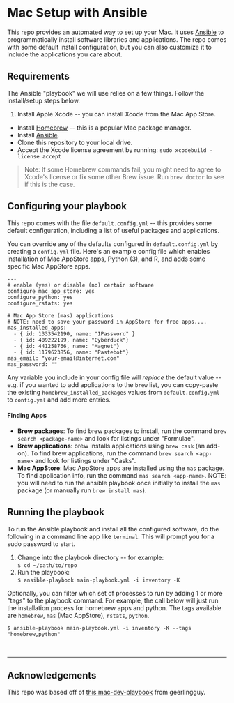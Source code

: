 # Mac Setup with Ansible

This repo provides an automated way to set up your Mac. It uses [Ansible](https://www.ansible.com) to programmatically install software libraries and applications. The repo comes with some default install configuration, but you can also customize it to include the applications you care about.


## Requirements
The Ansible "playbook" we will use relies on a few things. Follow the install/setup steps below.

  1. Install Apple Xcode -- you can install Xcode from the Mac App Store.
  * Install [Homebrew](https://brew.sh) -- this is a popular Mac package manager. 
  * Install [Ansible](https://docs.ansible.com/ansible/latest/installation_guide/intro_installation.html#latest-releases-via-pip).
  * Clone this repository to your local drive.
  * Accept the Xcode license agreement by running: `sudo xcodebuild -license accept`

> Note: If some Homebrew commands fail, you might need to agree to Xcode's license or fix some other Brew issue. Run `brew doctor` to see if this is the case.

## Configuring your playbook

This repo comes with the file `default.config.yml` -- this provides some default configuration, including a list of useful packages and applications. 

You can override any of the defaults configured in `default.config.yml` by creating a `config.yml` file. Here's an example config file which enables installation of Mac AppStore apps, Python (3), and R, and adds some specific Mac AppStore apps.

```
---
# enable (yes) or disable (no) certain software
configure_mac_app_store: yes
configure_python: yes
configure_rstats: yes

# Mac App Store (mas) applications
# NOTE: need to save your password in AppStore for free apps....
mas_installed_apps:
  - { id: 1333542190, name: "1Password" } 
  - { id: 409222199, name: "Cyberduck"}
  - { id: 441258766, name: "Magnet"}
  - { id: 1179623856, name: "Pastebot"}
mas_email: "your-email@internet.com"
mas_password: ""
```

Any variable you include in your config file will *replace* the default value -- e.g. if you wanted to add applications to the `brew` list, you can copy-paste the existing `homebrew_installed_packages` values from `default.config.yml` to `config.yml` and add more entries. 

#### Finding Apps

* **Brew packages**: To find brew packages to install, run the command `brew search <package-name>` and look for listings under "Formulae".
* **Brew applications**: brew installs applications using `brew cask` (an add-on). To find brew applications, run the command `brew search <app-name>` and look for listings under "Casks".
* **Mac AppStore**: Mac AppStore apps are installed using the `mas` package. To find application info, run the command `mas search <app-name>`. NOTE: you will need to run the ansible playbook once initially to install the `mas` package (or manually run `brew install mas`).

## Running the playbook

To run the Ansible playbook and install all the configured software, do the following in a command line app like `terminal`. This will prompt you for a sudo password to start.

1. Change into the playbook directory -- for example:  
	`$ cd ~/path/to/repo`
2. Run the playbook:  
	`$ ansible-playbook main-playbook.yml -i inventory -K`
 
Optionally, you can filter which set of processes to run by adding 1 or more "tags" to the playbook command. For example, the call below will just run the installation process for homebrew apps and python. The tags available are `homebrew`, `mas` (Mac AppStore), `rstats`, `python`.

	$ ansible-playbook main-playbook.yml -i inventory -K --tags "homebrew,python"


<br>

------

## Acknowledgements

This repo was based off of [this mac-dev-playbook](https://github.com/geerlingguy/mac-dev-playbook) from geerlingguy.

  